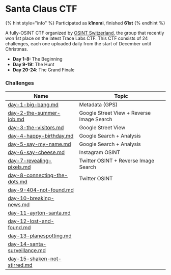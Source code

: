 # Santa Claus CTF

{% hint style="info" %}
Participated as **k1nomi**, finished **61st**
{% endhint %}

A fully-OSINT CTF organized by [OSINT Switzerland](https://osintswitzerland.ch/), the group that recently won 1st place on the latest Trace Labs CTF. This CTF consists of 24 challenges, each one uploaded daily from the start of December until Christmas.

* **Day 1-8:** The Beginning
* **Day 9-19:** The Hunt
* **Day 20-24**: The Grand Finale

### Challenges

<table><thead><tr><th width="288">Name</th><th width="459">Topic</th></tr></thead><tbody><tr><td><a data-mention href="day-1-big-bang.md">day-1-big-bang.md</a></td><td>Metadata (GPS)</td></tr><tr><td><a data-mention href="day-2-the-summer-job.md">day-2-the-summer-job.md</a></td><td>Google Street View + Reverse Image Search</td></tr><tr><td><a data-mention href="day-3-the-visitors.md">day-3-the-visitors.md</a></td><td>Google Street View</td></tr><tr><td><a data-mention href="day-4-happy-birthday.md">day-4-happy-birthday.md</a></td><td>Google Search + Analysis</td></tr><tr><td><a data-mention href="day-5-say-my-name.md">day-5-say-my-name.md</a></td><td>Google Search + Analysis</td></tr><tr><td><a data-mention href="day-6-say-cheese.md">day-6-say-cheese.md</a></td><td>Instagram OSINT</td></tr><tr><td><a data-mention href="day-7-revealing-pixels.md">day-7-revealing-pixels.md</a></td><td>Twitter OSINT + Reverse Image Search</td></tr><tr><td><a data-mention href="day-8-connecting-the-dots.md">day-8-connecting-the-dots.md</a></td><td>Twitter OSINT</td></tr><tr><td><a data-mention href="day-9-404-not-found.md">day-9-404-not-found.md</a></td><td></td></tr><tr><td><a data-mention href="day-10-breaking-news.md">day-10-breaking-news.md</a></td><td></td></tr><tr><td><a data-mention href="day-11-ayrton-santa.md">day-11-ayrton-santa.md</a></td><td></td></tr><tr><td><a data-mention href="day-12-lost-and-found.md">day-12-lost-and-found.md</a></td><td></td></tr><tr><td><a data-mention href="day-13-planespotting.md">day-13-planespotting.md</a></td><td></td></tr><tr><td><a data-mention href="day-14-santa-surveillance.md">day-14-santa-surveillance.md</a></td><td></td></tr><tr><td><a data-mention href="day-15-shaken-not-stirred.md">day-15-shaken-not-stirred.md</a></td><td></td></tr></tbody></table>

